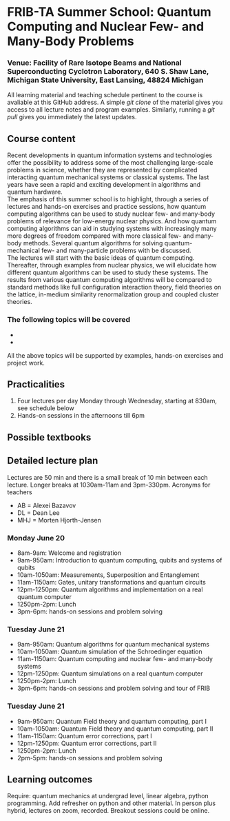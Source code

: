 # FRIB-TA Summer School: Quantum Computing and Nuclear Few- and Many-Body Problems

### Venue: Facility of Rare Isotope Beams and National Superconducting Cyclotron Laboratory, 640 S. Shaw Lane, Michigan State University, East Lansing, 48824 Michigan

All learning material and teaching schedule pertinent to the course is avaliable at this GitHub address. A simple _git clone_ of the material gives you access to all lecture notes and program examples. Similarly, running a _git pull_ gives you immediately the latest updates. 

## Course content

Recent developments in quantum information systems and technologies offer the possibility to address some of the most challenging large-scale problems in science, whether they are represented by complicated interacting quantum mechanical systems or classical systems. The last years have seen a rapid and exciting development in algorithms and quantum hardware.   
The emphasis of this summer school is to highlight, through a series of lectures and hands-on exercises and practice sessions, how quantum computing algorithms can be used to study nuclear few- and many-body problems of relevance for low-energy nuclear physics.  And how quantum computing algorithms can aid in studying systems with increasingly many more degrees of freedom compared with more classical few- and many-body methods.  Several quantum algorithms for solving quantum-mechanical few- and many-particle problems with be discussed.  
The lectures will start with the basic ideas of quantum computing. Thereafter, through examples from nuclear physics, we will elucidate how different quantum algorithms can be used to study these systems. The results from various quantum computing algorithms will be compared to standard methods like full configuration interaction theory, field theories on the lattice, in-medium similarity renormalization group  and coupled cluster theories. 

###  The following topics will be covered
- 
- 
All the above topics will be supported by examples, hands-on exercises and project work.


## Practicalities

1. Four lectures per day Monday through Wednesday, starting at 830am, see schedule below
2. Hands-on sessions in the afternoons till 6pm


## Possible textbooks


## Detailed lecture plan

Lectures are 50 min and there is a small break of 10 min between each lecture. Longer breaks at 1030am-11am and 3pm-330pm.
Acronyms for teachers
- AB = Alexei Bazavov
- DL = Dean Lee
- MHJ = Morten Hjorth-Jensen

### Monday June 20
- 8am-9am: Welcome and registration
- 9am-950am: Introduction to quantum computing, qubits and systems of qubits
- 10am-1050am: Measurements, Superposition and Entanglement
- 11am-1150am: Gates, unitary transformations and quantum circuits
- 12pm-1250pm: Quantum algorithms and implementation on a real quantum computer
- 1250pm-2pm: Lunch
- 3pm-6pm: hands-on sessions and problem solving

### Tuesday June 21
- 9am-950am: Quantum algorithms for quantum mechanical systems
- 10am-1050am: Quantum simulation of the Schroedinger equation
- 11am-1150am: Quantum computing and nuclear few- and many-body systems
- 12pm-1250pm:  Quantum simulations on a real quantum computer
- 1250pm-2pm: Lunch
- 3pm-6pm: hands-on sessions and problem solving and tour of FRIB


### Tuesday June 21
- 9am-950am: Quantum Field theory and quantum computing, part I
- 10am-1050am: Quantum Field theory and quantum computing, part II
- 11am-1150am: Quantum error corrections, part I
- 12pm-1250pm:  Quantum error corrections, part II
- 1250pm-2pm: Lunch
- 2pm-5pm: hands-on sessions and problem solving

##  Learning outcomes

Require: quantum mechanics at undergrad level, linear algebra, python programming. Add refresher on python and other material. In person plus hybrid, lectures on zoom, recorded. Breakout sessions could be online.

